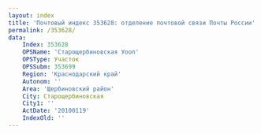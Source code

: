 ```yaml
---
layout: index
title: 'Почтовый индекс 353628: отделение почтовой связи Почты России'
permalink: /353628/
data:
    Index: 353628
    OPSName: 'Старощербиновская Уооп'
    OPSType: Участок
    OPSSubm: 353699
    Region: 'Краснодарский край'
    Autonom: ''
    Area: 'Щербиновский район'
    City: Старощербиновская
    City1: ''
    ActDate: '20100119'
    IndexOld: ''
---
```

